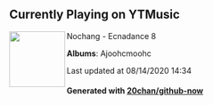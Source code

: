## Currently Playing on YTMusic

[<img align="left" width="100" src="https://lh3.googleusercontent.com/LuV1kYhjbfwvzaFojNBCb_IFdSg8GJEQfgeMER3Df4Lyos1snLirSIT870IcE2RyF9crVBQt8bw2VCBX">](https://music.youtube.com/channel/UC3NFM7nvnZEmSItn687o1NA)

Nochang - Ecnadance 8

**Albums**: Ajoohcmoohc

Last updated at 08/14/2020 14:34

#### Generated with [20chan/github-now](https://github.com/20chan/github-now)


<!--
**20chan/20chan** is a ✨ _special_ ✨ repository because its `README.md` (this file) appears on your GitHub profile.

Here are some ideas to get you started:

- 🔭 I’m currently working on ...
- 🌱 I’m currently learning ...
- 👯 I’m looking to collaborate on ...
- 🤔 I’m looking for help with ...
- 💬 Ask me about ...
- 📫 How to reach me: ...
- 😄 Pronouns: ...
- ⚡ Fun fact: ...
-->
